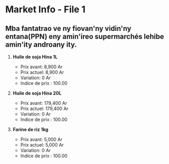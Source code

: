 # Market Info - File 1

## Mba fantatrao ve ny fiovan'ny vidin'ny entana(PPN) eny amin'ireo supermarchés lehibe amin'ity androany ity.

1. **Huile de soja Hina 1L**
   - Prix avant: 8,900 Ar
   - Prix actuel: 8,900 Ar
   - Variation: 0 Ar
   - Indice de prix : 100.00

2. **Huile de soja Hina 20L**
   - Prix avant: 179,400 Ar
   - Prix actuel: 179,400 Ar
   - Variation: 0 Ar
   - Indice de prix : 100.00

3. **Farine de riz 1kg**
   - Prix avant: 5,000 Ar
   - Prix actuel: 5,000 Ar
   - Variation: 0 Ar
   - Indice de prix : 100.00

